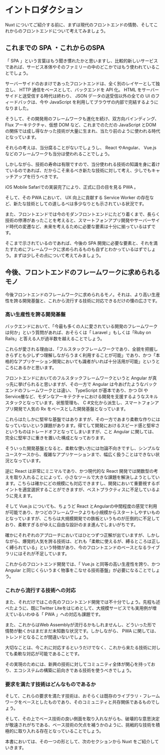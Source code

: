 # イントロダクション

Nuxt についてご紹介する前に、まずは現代のフロントエンドの情勢、そしてこれからのフロントエンドについて考えてみましょう。

## これまでの SPA ・これからのSPA

「 SPA 」という言葉はもう聞き慣れたかと思いますし、比較的新しいサービスであれば、サービス本体やそのファミリーの中のどこかではもう使われていることでしょう。

サーバーサイドのおまけであったフロントエンドは、全く別のレイヤーとして独立し、 HTTP 通信をベースとして、バックエンドを API 化。 HTML をサーバーサイドと送受信する時代は終わり、 JSON データの送受信以外の全ての UI のフィードバックは、今や JavaScript を利用してブラウザの内部で完結するようになりました。

そうして、その開発用のフレームワークも進化を続け、双方向バインディング、 Flux アーキテクチャ、仮想 DOM など、これまでのただの JavaScript とDOMの関係では成し得なかった技術が大量に生まれ、当たり前のように使われる時代となっています。

それらの考えは、当分腐ることがないでしょうし、 React やAngular、 Vue.js などのフレームワークも当分は使われることでしょう。

しかしながら、技術の寿命は有限ですので、当分使われる技術の知識を身に着けているのであれば、だからこそ来るべき新たな技術に対して考え、少しでもキャッチアップを行うべきです。

iOS Mobile Safariでの実装完了により、正式に日の目を見る PWA 。

そして、その PWA において、 UX 向上に貢献する Service Worker の存在など、新たな技術としての道しるべは多少なりとも示されている状況です。

また、フロントエンドでは今のモダンフロントエンドにたどり着くまで、長らく技術の停滞があったことを考えると、スマートフォンアプリ開発やサーバーサイド時代の変遷など、未来を考えるために必要な要素は十分に揃っているはずです。

そこまで示されているのであれば、今後の SPA 開発に必要な要素と、それを満たすためにフレームワークに求められるものも自ずとわかっているはずでしょう。まずは少しその点について考えてみましょう。

## 今後、フロントエンドのフレームワークに求められるモノ

今後フロントエンドのフレームワークに求められるモノ。それは、より高い生産性を誇る開発基盤と、これから流行する技術に対応できるだけの懐の広さです。

### 高い生産性を誇る開発基盤

バックエンドにおいて、「今最も多くの人に愛されている開発のフレームワークは何か」という質問があれば、おそらくは「 Laravel 」もしくは「Ruby on Rails」と答える人が過半数を越えることでしょう。

これらが愛される理由は、「フルスタックフレームワークであり、全貌を把握しきらずとも少しずつ理解しながらうまく利用することが可能」であり、かつ「本格的なアプリケーション開発においても識者がいれば十分活用が可能」というところにあるかと思います。

フロントエンドにおいてのフルスタックフレームワークというと Angular が真っ先に挙げられると思いますが、その一方で Angular は今あげたようなバックエンドのフレームワークとは違い、 TypeScript が基本であり、かつ DI やService層など、モダンなアーキテクチャにおける開発を支援するようなスキルスタックとなっています。状態管理も、 C #文化から派生し、スマートフォンアプリ開発で人気の Rx をベースとした開発基盤となっています。

これらはたしかに堅牢な基盤ではありますが、その一方であまり柔軟な作りにはなっていないという課題があります。得てして開発におけるスピード感と堅牢さというものはトレードオフとなってしまいますが、こと Angular に関しては、完全に堅牢さに重きを置いた構成となっております。

そういった開発基盤となると、柔軟な使い方には勿論不向きですし、シンプルなユースケースから、複雑なアプリケーションまで、幅広く扱うことはできない状況となっています。

逆に React は非常にミニマルであり、かつ現代的な React 開発では関数型の考えを取り入れることによって、小さなツールで大きな課題を解決しようとしています。こちらは確かにどの規模にも対応できますし、開発において重要視するポイントを適宜選択することができますが、ベストプラクティスに不足しているように見えます。

そして Vue.js についても、ちょうど React とAngularの中間程度の感覚で利用が可能であり、かつどのフレームワークよりも小規模からスタートしやすいものとなっていますが、こちらは大規模開発での鉄板というものが圧倒的に不足しており、柔軟すぎるがゆえに自由な設計のまま進んでしまいがちです。

確かにそれぞれのアプローチにおいてはひとつずつ正解が出ていますが、しかしながら、爆発的人気を誇る技術は、どれも「柔軟に使えるが、縛るところは正しく縛られている」という特徴があり、今のフロントエンドのベースとなるライブラリにはそれが不足しています。

これからのフロントエンド開発では、「 Vue.js と同等の高い生産性を誇り、かつ Angular と同じくらいうまく物事をこなせる技術基盤」が必要になることでしょう。

### これから流行する技術への対応

また、それだけではこの先のフロントエンド開発では不十分でしょう。先程も述べたように、既にTwitter Liteをはじめとして、大規模サービスでも実用例が増えているいわゆる「 PWA 」への対応も課題です。

また、これからはWeb Assemblyが流行るかもしれませんし、どういった形で情勢が動くかはまだまだ未知数な状況です。しかしながら、 PWA に関しては、トレンドとなることが間違いないでしょう。

大切なことは、今これに対応するというだけでなく、これから来たる技術に対しても柔軟な対応が可能であることです。

その実現のためには、新興の技術に対してコミュニティ全体が関心を持っており、エコシステムの構築に前向きである技術を使うべきでしょう。

### 要求を満たす技術はどんなものであるか

そして、これらの要求を満たす技術は、おそらくは既存のライブラリ・フレームワークをベースとしたものであり、そのコミュニティと共存関係であるものでしょう。

そして、その上でベース技術の良い側面を取り入れながらも、破壊的な意思決定が敬遠されがちである、ベース技術の欠点を補うかのように、挑戦的な技術を積極的に取り入れる存在となっていることでしょう。

本書においては、その一つの形として、次のセクションから  Nuxt をご紹介していきます。
